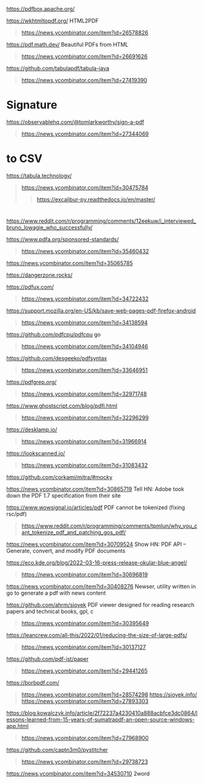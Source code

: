 https://pdfbox.apache.org/

https://wkhtmltopdf.org/ HTML2PDF
> https://news.ycombinator.com/item?id=26578826


https://pdf.math.dev/ Beautiful PDFs from HTML
> https://news.ycombinator.com/item?id=26691626

https://github.com/tabulapdf/tabula-java
> https://news.ycombinator.com/item?id=27419390

# Signature
https://observablehq.com/@tomlarkworthy/sign-a-pdf
> https://news.ycombinator.com/item?id=27344069

# to CSV
https://tabula.technology/
> https://news.ycombinator.com/item?id=30475784
> > https://excalibur-py.readthedocs.io/en/master/

#
https://www.reddit.com/r/programming/comments/12eekuw/i_interviewed_bruno_lowagie_who_successfully/

https://www.pdfa.org/sponsored-standards/
> https://news.ycombinator.com/item?id=35460432

https://news.ycombinator.com/item?id=35065785

https://dangerzone.rocks/

https://pdfux.com/
> https://news.ycombinator.com/item?id=34722432

https://support.mozilla.org/en-US/kb/save-web-pages-pdf-firefox-android
> https://news.ycombinator.com/item?id=34138594

https://github.com/pdfcpu/pdfcpu go
> https://news.ycombinator.com/item?id=34104946

https://github.com/desgeeko/pdfsyntax
> https://news.ycombinator.com/item?id=33646951

https://pdfgrep.org/
> https://news.ycombinator.com/item?id=32971748

https://www.ghostscript.com/blog/pdfi.html
> https://news.ycombinator.com/item?id=32296299

https://desklamp.io/
> https://news.ycombinator.com/item?id=31966914

https://lookscanned.io/
> https://news.ycombinator.com/item?id=31083432

https://github.com/corkami/mitra/#mocky

https://news.ycombinator.com/item?id=30865719 Tell HN: Adobe took down the PDF 1.7 specification from their site

https://www.wowsignal.io/articles/pdf PDF cannot be tokenized (fixing rsc/pdf)
> https://www.reddit.com/r/programming/comments/tpmlun/why_you_cant_tokenize_pdf_and_patching_gos_pdf/

https://news.ycombinator.com/item?id=30709524 Show HN: PDF API – Generate, convert, and modify PDF documents

https://eco.kde.org/blog/2022-03-16-press-release-okular-blue-angel/
> https://news.ycombinator.com/item?id=30696819

https://news.ycombinator.com/item?id=30408276 Newser, utility written in go to generate a pdf with news content

https://github.com/ahrm/sioyek PDF viewer designed for reading research papers and technical books, gpl, c
> https://news.ycombinator.com/item?id=30395649

https://leancrew.com/all-this/2022/01/reducing-the-size-of-large-pdfs/
> https://news.ycombinator.com/item?id=30137127

https://github.com/pdf-ist/paper
> https://news.ycombinator.com/item?id=29441265

https://borbpdf.com/
> https://news.ycombinator.com/item?id=28574298
https://sioyek.info/
> https://news.ycombinator.com/item?id=27893303

https://blog.kowalczyk.info/article/2f72237a4230410a888acbfce3dc0864/lessons-learned-from-15-years-of-sumatrapdf-an-open-source-windows-app.html
> https://news.ycombinator.com/item?id=27968900

https://github.com/captn3m0/pystitcher
> https://news.ycombinator.com/item?id=29738723

https://news.ycombinator.com/item?id=34530710 2word